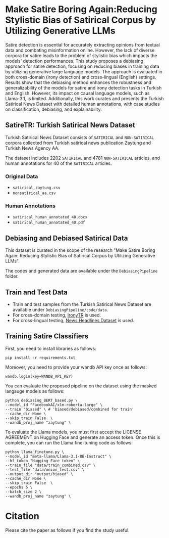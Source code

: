 # Make Satire Boring Again:Reducing Stylistic Bias of Satirical Corpus by Utilizing Generative LLMs

Satire detection is essential for accurately extracting opinions from textual data and combating misinformation online. However, the lack of diverse corpora for satire leads to the problem of stylistic bias which impacts the models' detection performances.
This study proposes a debiasing approach for satire detection, focusing on reducing biases in training data by utilizing generative large language models. 
The approach is evaluated in both cross-domain (irony detection) and cross-lingual (English) settings. Results show that the debiasing method enhances the robustness and generalizability of the models for satire and irony detection tasks in Turkish and English. However, its impact on causal language models, such as Llama-3.1, is limited. Additionally, this work curates and presents the Turkish Satirical News Dataset with detailed human annotations, with case studies on classification, debiasing, and explainability.

## SatireTR: Turkish Satirical News Dataset

Turkish Satirical News Dataset consists of `SATIRICAL` and `NON-SATIRICAL` corpora collected from Turkish satirical news publication Zaytung and Turkish News Agency AA.

The dataset includes 2202 `SATIRICAL` and 4781 `NON-SATIRICAL` articles, and human annotations for 40 of the `SATIRICAL` articles.

### Original Data 

* `satirical_zaytung.csv`
* `nonsatirical_aa.csv`

### Human Annotations

* `satirical_human_annotated_40.docx`
* `satirical_human_annotated_40.pdf`

## Debiasing and Debiased Satirical Data 

This dataset is curated in the scope of the research "Make Satire Boring Again: Reducing Stylistic Bias of Satirical Corpus by Utilizing Generative LLMs". 

The codes and generated data are available under the `DebiasingPipeline` folder.

## Train and Test Data

* Train and test samples from the Turkish Satirical News Dataset are available under `DebiasingPipeline/code/data`.
* For cross-domain testing, [IronyTR](https://github.com/teghub/IronyTR) is used.
* For cross-lingual testing, [News Headlines Dataset](https://www.kaggle.com/datasets/rmisra/news-headlines-dataset-for-sarcasm-detection/data) is used.

## Training Satire Classifiers

First, you need to install libraries as follows:
```
pip install -r requirements.txt
```

Moreover, you need to provide your wandb API key once as follows:
```
wandb.login(key=WANDB_API_KEY)
```

You can evaluate the proposed pipeline on the dataset using the masked langauge models as follows:

```
python debiasing_BERT_based.py \
--model_id "FacebookAI/xlm-roberta-large" \
--train "biased" \ # 'biased/debiased/combined for train'
--cache_dir None \
--skip_train False  \
--wandb_proj_name "zaytung" \ 
```

To evaluate the Llama models, you must first accept the LICENSE AGREEMENT on Hugging Face and generate an access token. Once this is complete, you can run the Llama fine-tuning code as follows:

```
python llama_finetune.py \
--model_id "meta-llama/Llama-3.1-8B-Instruct" \
--hf_token "Hugging Face token" \
--train_file "data/train_combined.csv" \
--test_file "data/onion_test.csv" \
--output_dir "output/biased" \
--cache_dir None \
--skip_train False  \
--epochs 5 \
--batch_size 2 \
--wandb_proj_name "zaytung" \ 
```

# Citation

Please cite the paper as follows if you find the study useful.

```

```

